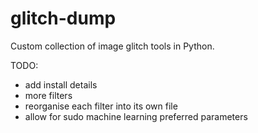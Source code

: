# glitch-dump
Custom collection of image glitch tools in Python.

TODO:
- add install details
- more filters
- reorganise each filter into its own file
- allow for sudo machine learning preferred parameters
